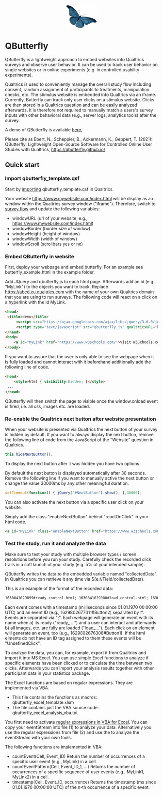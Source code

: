 <p align="center">
    <img src="resources/blue_butterfly.png" alt="Butterfly" width="100px" />
</p>

# QButterfly
QButterfly is a lightweight approach to embed websites into Qualtrics surveys and observe user behavior. It can be used to track user behavior on single websites or in online experiments (e.g. in controlled usability experiments). 

Qualtrics is used to conveniently manage the overall study flow including consent, random assignment of participants to treatments, manipulation checks, etc. The stimulus website is embedded into Qualtrics via an iframe. Currently, Butterfly can track only user clicks on a stimulus website. Clicks are then stored in a Qualtrics question and can be easily analyzed afterwards. It is therefore not required to manually match a users's survey inputs with other behavioral data (e.g., server logs, analytics tools) after the survey.

A demo of QButterfly is available [here.](https://immzhaw.eu.qualtrics.com/jfe/form/SV_887kj9vYpIqnBfU) 

Please cite as Ebert, N.; Scheppler, B.; Ackermann, K.; Geppert, T. (2021): QButterfly: Lightweight Open-Source Software for Controlled Online User Studies with Qualtrics, https://qbutterfly.github.io/

## Quick start

### Import qbutterfly_template.qsf

Start by [importing](https://www.qualtrics.com/support/survey-platform/survey-module/survey-tools/import-and-export-surveys/) qbutterfly_template.qsf in Qualtrics. 

Your website https://www.mywebsite.com/index.html will be display as an window within the Qualtrics survey window ("iframe"). Therefore, switch to [survey flow](https://www.qualtrics.com/support/survey-platform/survey-module/survey-flow/survey-flow-overview/) and update the following variables:
- windowURL (url of your website, e.g., https://www.mywebsite.com/index.html)
- windowBorder (border size of window)
- windowHeight (height of window)
- windowWidth (width of window)
- windowScroll (scrollbars yes or no)

### Embed QButterfly in website

First, deploy your webpage and embed butterfly. For an example see butterfly_example.html in the example folder.

Add JQuery and qbutterfly.js to each html page. Afterwards add an id (e.g., "MyLink") to the objects you want to track. Replace https://abcd.eu.qualtrics.com with the name of your own Qualtrics domain that you are using to run surveys. The following code will react on a click on a hyperlink with the id MyLink. 

```html
<head>
 <title>demo</title>
     <script src="https://ajax.googleapis.com/ajax/libs/jquery/3.6.0/jquery.min.js"></script>
     <script type="text/javascript" src="qbutterfly.js" qualtricsURL="https://abcd.eu.qualtrics.com"></script>    
</head>
<body>
    <a id="MyLink" href="https://www.w3schools.com/">Visit W3Schools.com!</a>
</body>
```
If you want to assure that the user is only able to see the webpage when it is fully loaded and cannot interact with it beforehand additionally add the following line of code.

```html
<head>
    <style>html { visibility:hidden; }</style>
 ...
</head>
```
QButterfly will then switch the page to visible once the window.onload event is fired, i.e. all css, images etc. are loaded.

### Re-enable the Qualtrics next button after website presentation

When your website is presented via Qualtrics the next button of your survey is hidden by default. If you want to always display the next button, remove the following line of code from the JavaScript of the "Website" question in Qualtrics.

```javascript
this.hideNextButton();
```

To display the next button after it was hidden you have two options.

By default the next button is displayed automatically after 30 seconds. Remove the following line if you want to manually active the next button or change the value 30000ms by any other meaningful duration.

```javascript
setTimeout(function() { jQuery("#NextButton").show(); },30000);
```

You can also activate the next button via a specific user click on your website.

Simply add the class "enableNextButton" behind "reactOnClick" in your html code.

```html
<a id="MyLink" class="enableNextButton" href="https://www.w3schools.com/">Visit W3Schools.com!</a>
```

### Test the study, run it and analyze the data

Make sure to test your study with multiple browser types / screen resolutions before you run your study. Carefully check the recorded click trails in a soft launch of your study (e.g. 5% of your intended sample). 

QButterfly writes the data to the embedded variable named "collectedData". In Qualtrics you can retrieve it any time via ${e://Field/collectedData}. 

This is an example of the format of the recorded data:

```html
1630841029899#ready_control.html; 1630841029900#load_control.html; 1630841031050#Button1; 1630841031978#Checkbox1; 1630841033034#Button2; 1630841033870#UndefinedClick;
```

Each event comes with a timestamp (milliseconds since 01.01.1970 00:00:00 UTC) and an event ID (e.g., 1629802677011#Button2) separated by #. Events are separated via ";". Each webpage will generate an event with its name when a) its ready ("ready_ ...") and a user can interact and afterwards b) all images, etc. are fully are loaded ("load_..."). Each click on an element will generate an event, too (e.g., 1629802676308#Button1). If the html elments do not have an ID tag assigned to them these events will be "UndefinedClick".

To analzye the data, you can, for example, export it from Qualtrics and import it into MS Excel. You can use simple Excel functions to analyze if specific elements have been clicked or to calculate the time between two clicks. Afterwards you can import your analysis results together with other participant data in your statistics package.

The Excel functions are based on regular expressions. They are implemented via VBA.
- This file contains the functions as macros: qbutterfly_excel_template.xlsm 
- The file contains just the VBA source code: qbutterfly_excel_analysis_vba.txt 

You first need to activate [regular expressions in VBA for Excel](https://stackoverflow.com/questions/22542834/how-to-use-regular-expressions-regex-in-microsoft-excel-both-in-cell-and-loops). You can copy your eventStream into file (1) to analyze your data. Alternatively you use the regular expressions from file (2) and use the to analyze the eventStream with your own tools.

The following functions are implemented in VBA:
- countEvent(Cell, Event_ID)	Return the number of occurrences of a specific user event (e.g., MyLink) in a cell
- countEventPattern(Cell, Event_ID_1, …)	Returns the number of occurrences of a specific sequence of user events (e.g., MyLink1, MyLink2) in a cell.
- timestamp(Cell, Event_ID, occurrence)	Returns the timestamp (ms since 01.01.1970 00:00:00 UTC) of the n-th occurrence of a specific event. 

